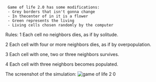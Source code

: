      Game of life 2.0 has some modifications:
     - Grey borders that isn't gonna change
     - In thecenter of in it is a flower
     - Green represents the living 
     - Living cells chosen randomly by the computer
     
Rules:
 1 Each cell no neighbors dies, as if by solitude.

 2 Each cell with four or more neighbors dies, as if by overpopulation.
 
 3 Each cell with one, two or three neighbors survives.
 
 4  Each cell with three neighbors becomes populated.
 
 The screenshot of the simulation:
![game of life 2 0](https://user-images.githubusercontent.com/93474979/161815209-d61baeec-3556-4d0c-991c-e3574b98b5d7.png)
